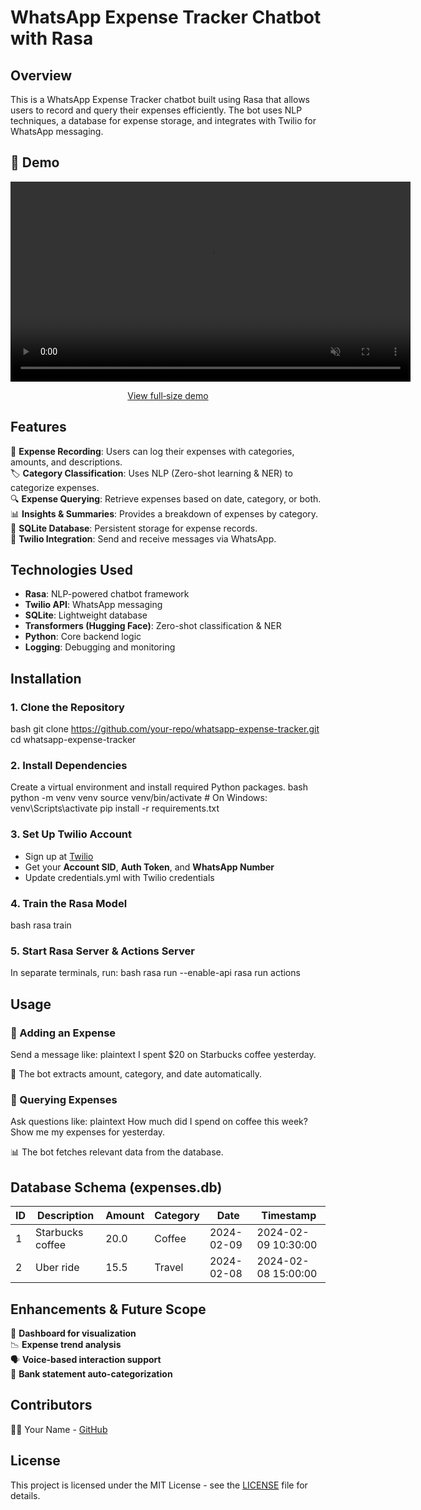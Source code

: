 # WhatsApp Expense Tracker Chatbot with Rasa

## Overview
This is a WhatsApp Expense Tracker chatbot built using Rasa that allows users to record and query their expenses efficiently. The bot uses NLP techniques, a database for expense storage, and integrates with Twilio for WhatsApp messaging.

## 🎥 Demo

<div align="center">
  <video
    src="https://raw.githubusercontent.com/ranjeetkulkarni/ExpenseNinja/main/assets/demo.mp4"
    controls
    autoplay
    loop
    muted
    width="640"
  >
    Your browser does not support the video tag.
  </video>
  <p><a href="https://github.com/ranjeetkulkarni/ExpenseNinja/blob/main/assets/demo.mp4">View full‑size demo</a></p>
</div>


## Features
📌 **Expense Recording**: Users can log their expenses with categories, amounts, and descriptions.  
🏷 **Category Classification**: Uses NLP (Zero-shot learning & NER) to categorize expenses.  
🔍 **Expense Querying**: Retrieve expenses based on date, category, or both.  
📊 **Insights & Summaries**: Provides a breakdown of expenses by category.  
💾 **SQLite Database**: Persistent storage for expense records.  
📡 **Twilio Integration**: Send and receive messages via WhatsApp.  

## Technologies Used
- **Rasa**: NLP-powered chatbot framework  
- **Twilio API**: WhatsApp messaging  
- **SQLite**: Lightweight database  
- **Transformers (Hugging Face)**: Zero-shot classification & NER  
- **Python**: Core backend logic  
- **Logging**: Debugging and monitoring  

## Installation

### 1. Clone the Repository
bash
git clone https://github.com/your-repo/whatsapp-expense-tracker.git
cd whatsapp-expense-tracker


### 2. Install Dependencies
Create a virtual environment and install required Python packages.
bash
python -m venv venv
source venv/bin/activate  # On Windows: venv\Scripts\activate
pip install -r requirements.txt


### 3. Set Up Twilio Account
- Sign up at [Twilio](https://www.twilio.com/)
- Get your **Account SID**, **Auth Token**, and **WhatsApp Number**
- Update credentials.yml with Twilio credentials

### 4. Train the Rasa Model
bash
rasa train


### 5. Start Rasa Server & Actions Server
In separate terminals, run:
bash
rasa run --enable-api
rasa run actions


## Usage

### 📩 Adding an Expense
Send a message like:
plaintext
I spent $20 on Starbucks coffee yesterday.

💾 The bot extracts amount, category, and date automatically.

### 🔎 Querying Expenses
Ask questions like:
plaintext
How much did I spend on coffee this week?
Show me my expenses for yesterday.

📊 The bot fetches relevant data from the database.

## Database Schema (expenses.db)

| ID | Description       | Amount | Category | Date       | Timestamp          |
|----|-----------------|--------|----------|------------|--------------------|
| 1  | Starbucks coffee | 20.0   | Coffee   | 2024-02-09 | 2024-02-09 10:30:00 |
| 2  | Uber ride       | 15.5   | Travel   | 2024-02-08 | 2024-02-08 15:00:00 |

## Enhancements & Future Scope
📌 **Dashboard for visualization**  
📉 **Expense trend analysis**  
🗣 **Voice-based interaction support**  
🏦 **Bank statement auto-categorization**  

## Contributors
👨‍💻 Your Name - [GitHub](https://github.com/ranjeetkulkarni)

## License
This project is licensed under the MIT License - see the [LICENSE](LICENSE) file for details.
